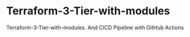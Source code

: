 # Terraform-3-Tier-with-modules
Terraform-3-Tier-with-modules. And CICD Pipeline with GitHub Actions
